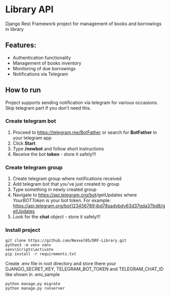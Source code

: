 # Library API

Django Rest Framework project for management of 
books and borrowings in library

## Features:
* Authentication functionality
* Management of books inventory
* Monitoring of due borrowings
* Notifications via Telegram

## How to run

Project supports sending notification via telegram for various occasions. 
Skip telegram part if you don't need this.

### Create telegram bot

1. Proceed to https://telegram.me/BotFather or search for **BotFather** in your telegram app
2. Click **Start**
3. Type **/newbot** and follow short instructions
4. Receive the bot **token** - store it safely!!!

### Create telegram group

1. Create telegram group where notifications received
2. Add telegram bot that you've just created to group
3. Type something in newly created group
4. Navigate to https://api.telegram.org/bot<YourBOTToken>/getUpdates
where _YourBOTToken_ is your bot token.
For example: https://api.telegram.org/bot123456789:jbd78sadvbdy63d37gda37bd8/getUpdates
5. Look for the **chat** object - store it safely!!!
### Install project

```shell
git clone https://github.com/Nexxel05/DRF-Library.git
python3 -m venv venv
venv\Scripts\activate
pip install -r requirements.txt
```
Create .env file in root directory and store there your 
DJANGO_SECRET_KEY, TELEGRAM_BOT_TOKEN and TELEGRAM_CHAT_ID 
like shown in .env_sample

```
python manage.py migrate
python manage.py runserver
```